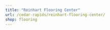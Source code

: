```yaml
---
title: "Reinhart Flooring Center"
url: /cedar-rapids/reinhart-flooring-center/
shop: flooring
---
```

